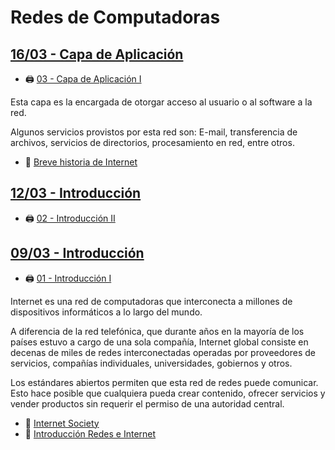 # Redes de Computadoras

## [16/03 - Capa de Aplicación](secciones/04_CapaDeAplicacion.md)

- 🖨️ [03 - Capa de Aplicación I](/redes-de-computadoras/diapositivas/03_capa_de_aplicacion-1.pdf)

Esta capa es la encargada de otorgar acceso al usuario o al software a la red.

Algunos servicios provistos por esta red son: E-mail, transferencia de archivos, servicios de directorios, procesamiento en red, entre otros.

- 🔗 [Breve historia de Internet](https://www.internetsociety.org/es/internet/history-internet/brief-history-internet/#LK61)

## [12/03 - Introducción](secciones/02_FlujoDeDatos.md)

- 🖨️ [02 - Introducción II](/redes-de-computadoras/diapositivas/02_Introduccion-2.pdf)

## [09/03 - Introducción](secciones/01_Introduccion.md)

- 🖨️ [01 - Introducción I](/redes-de-computadoras/diapositivas/01_Introduccion-1.pdf)

Internet es una red de computadoras que interconecta a millones de dispositivos informáticos a lo largo del mundo.

A diferencia de la red telefónica, que durante años en la mayoría de los países estuvo a cargo de una sola compañía, Internet global consiste en decenas de miles de redes interconectadas operadas por proveedores de servicios, compañías individuales, universidades, gobiernos y otros.

Los estándares abiertos permiten que esta red de redes puede comunicar. Esto hace posible que cualquiera pueda crear contenido, ofrecer servicios y vender productos sin requerir el permiso de una autoridad central.

- 🔗 [Internet Society](https://www.internetsociety.org/es/internet/)
- 🔗 [Introducción Redes e Internet](secciones/01_Introduccion.md)
